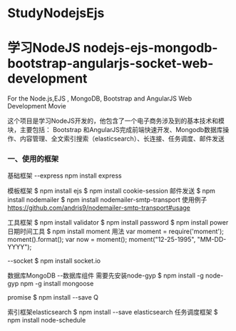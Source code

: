 
# StudyNodejsEjs
学习NodeJS
nodejs-ejs-mongodb-bootstrap-angularjs-socket-web-development
========================================

For the Node.js,EJS , MongoDB, Bootstrap and AngularJS Web Development Movie

这个项目是学习NodeJS开发的，他包含了一个电子商务涉及到的基本技术和模块，主要包括：
   Bootstrap 和AngularJS完成前端快速开发、Mongodb数据库操作、内容管理、全文索引搜索（elasticsearch）、长连接、任务调度、邮件发送

### 一、使用的框架

基础框架
--express
npm install express

模板框架
$ npm install ejs
$ npm install cookie-session
邮件发送
$ npm install nodemailer
$ npm install nodemailer-smtp-transport
使用例子
https://github.com/andris9/nodemailer-smtp-transport#usage

工具框架
$ npm install validator
$ npm install password
$ npm install  power    
日期时间工具
$ npm install moment
用法
var moment = require('moment');
moment().format();
var now = moment();
moment("12-25-1995", "MM-DD-YYYY");


--socket
$ npm install socket.io


数据库MongoDB
--数据库组件
需要先安装node-gyp
$ npm install -g node-gyp
npm -g install mongoose

promise
$ npm install --save Q


索引框架elasticsearch
$ npm install --save elasticsearch
任务调度框架
$ npm install node-schedule



